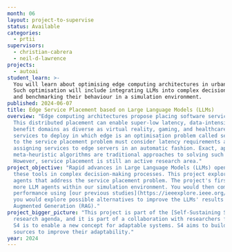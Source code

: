 ```yaml
---
month: 06
layout: project-to-supervise
status: Available
categories:
  - prtii
supervisors:
  - christian-cabrera
  - neil-d-lawrence
projects:
  - autoai
student_learn: >-
  You will learn about optimising edge computing architectures in urban environments.
  Such optimisation will include integrating LLMs into complex decision-making processes, 
  and benchmarking their behaviour in a simulation environment.
published: 2024-06-07
title: Edge Service Placement based on Large Language Models (LLMs)
overview: "Edge computing architectures propose placing software services closer to end users. 
  This distributed placement can enable super-low latency, data-intensive applications that can 
  benefit domains as diverse as virtual reality, gaming, and healthcare. The decision of what 
  services to deploy in which edge is an optimisation problem called service placement. Solutions 
  to the service placement problem must consider latency requirements and resource constraints while 
  assigning services to edge servers in an automatic fashion. Exact, approximation, heuristics, and 
  meta-heuristic algorithms are traditional approaches to solving such an optimisation problem. 
  However, service placement is still an active research area."
project_objective: "Rapid advances in Large Language Models (LLMs) open new opportunities to include 
  these tools in complex decision-making processes. This project explores the inclusion of LLMs as software 
  agents that address the service placement problem. The project's first step would be integrating one or 
  more LLM agents within our simulation environment. You would then compare the LLMs-based service placement 
  performance using [our previous studies](https://ieeexplore.ieee.org/abstract/document/9681330). Finally, 
  you would explore possible alternatives to improve the LLMs' results with techniques such as Retrieved 
  Augmented Generation (RAG)."
project_bigger_picture: "This project is part of the [Self-Sustaining Software Systems (S4)](https://arxiv.org/abs/2401.11370) 
  research agenda, and it is part of a collaboration with researchers from Trinity College Dublin. The goal behind 
  S4 is to enable a new concept for adaptable systems. S4 aims to build knowledge loops between different knowledge
  sources to improve their adaptability."
year: 2024
---
```


